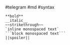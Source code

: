 #telegram #md #syntax


~~~
**bold**
__italic__
~~strikethrough~~
`inline monospaced text`
```block monospaced text```
||spoiler||

~~~